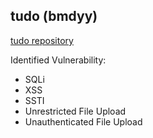 ## tudo (bmdyy)

[tudo repository](https://github.com/bmdyy/tudo)

Identified Vulnerability:
- SQLi
- XSS
- SSTI
- Unrestricted File Upload
- Unauthenticated File Upload